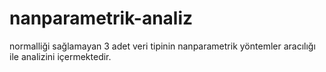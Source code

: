 # nanparametrik-analiz

normalliği sağlamayan 3 adet veri tipinin nanparametrik yöntemler aracılığı ile analizini içermektedir.
